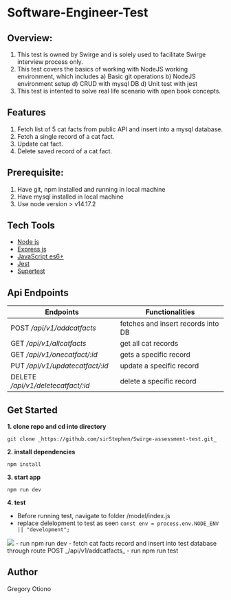 # Software-Engineer-Test 

## Overview:
1. This test is owned by Swirge and is solely used to facilitate Swirge interview process only. 
2. This test covers the basics of working with NodeJS working environment, which includes
    a) Basic git operations
    b) NodeJS environment setup
    d) CRUD with mysql DB
    d) Unit test with jest
3. This test is intented to solve real life scenario with open book concepts. 

## Features
1. Fetch list of 5 cat facts from public API and insert into a mysql database.
2. Fetch a single record of a cat fact.
3. Update cat fact.
4. Delete saved record of a cat fact.

## Prerequisite:
1. Have git, npm installed and running in local machine
2. Have mysql installed in local machine
3. Use node version > v14.17.2

## Tech Tools
<ul>
  <li><a href="https://nodejs.org/en/">Node js</a></li>
  <li><a href="https://expressjs.com/">Express js</a></li>
  <li><a href="https://developer.mozilla.org/en-US/docs/Web/JavaScript">JavaScript es6+</a></li>
  <li><a href="https://jestjs.io/">Jest</a></li>
  <li><a href="https://github.com/visionmedia/supertest">Supertest</a></li>
</ul>

## Api Endpoints
| Endpoints                           | Functionalities                             |
| ------------------------------------| ------------------------------------------- |
| POST _/api/v1/addcatfacts_          | fetches and insert records into DB          |
| GET _/api/v1/allcatfacts_           | get all cat records                         |
| GET _/api/v1/onecatfact/:id_        | gets a specific record                      |
| PUT _/api/v1/updatecatfact/:id_     | update a specific record                    |
| DELETE _/api/v1/deletecatfact/:id_  | delete a specific record                    |

## Get Started
**1. clone repo and cd into directory**
```
git clone _https://github.com/sirStephen/Swirge-assessment-test.git_
```

**2. install dependencies**
```
npm install
```

**3. start app**
```
npm run dev
```

**4. test**
- Before running test, navigate to folder /model/index.js
- replace delelopment to test as seen
```const env = process.env.NODE_ENV || "development";```
<img src="./image/test.png" />
- run npm run dev
- fetch cat facts record and insert into test database through route POST _/api/v1/addcatfacts_
- run npm run test

## Author
Gregory Otiono